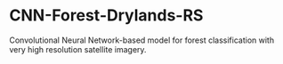 # CNN-Forest-Drylands-RS
Convolutional Neural Network-based model for forest classification with very high resolution satellite imagery. 
